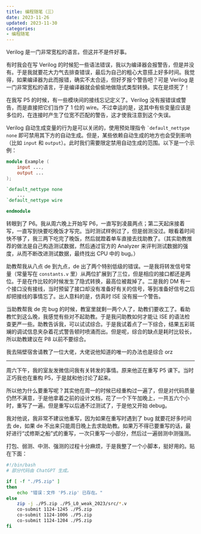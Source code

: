 ```yaml
---
title: 编程随笔（三）
date: 2023-11-26
updated: 2023-11-30
categories:
- 编程随笔
---
```

Verilog 是一门非常宽松的语言。但这并不是件好事。

有时我会在写 Verilog 的时候犯一些语法错误，我以为编译器会报警告，但是并没有。于是我就要花大力气去排查错误，最后为自己的粗心大意搭上好多时间。我觉得，如果编译器为此而报错，确实不太合适，但好歹报个警告吧？可是 Verilog 是一门非常宽松的语言，于是编译器就会偷偷地做隐式类型转换。实在是烦死了！

在我写 P5 的时候，有一些模块间的接线忘记定义了。Verilog 没有报错误或警告，而是直接把它们当作了 1 位的 wire。不过幸运的是，这其中有些变量应该是多位的，在连接时产生了位宽不匹配的警告，这才使我注意到这个失误。

Verilog 自动生成变量的行为是可以关闭的，使用预处理指令 `` `default_nettype none `` 即可禁用其下方的自动生成。但是，某些依赖自动生成的地方也会受到影响（比如 `input` 和 `output`）。此时我们需要限定禁用自动生成的范围。以下是一个示例：

```verilog
module Example (
    input ...,
    output ...
);

`default_nettype none
    ...
`default_nettype wire

endmodule
```

转眼到了 P6。我从周六晚上开始写 P6，一直写到凌晨两点；第二天起床接着写，一直写到快要吃晚饭才写完。当时测试样例过了，但是弱测没过。眼看着时间快不够了，我三两下吃完了晚饭，然后就蹬着单车直接去找助教了。（其实助教推荐的做法是自己构造测试数据，然后通过官方的 Analyzer 来评判测试数据的强度，从而不断改进测试数据，最终找出 CPU 中的 bug。）

助教帮我从八点 de 到九点，de 出了两个特别低级的错误。一是我将转发信号常量（常量写在 `constants.v` 里）从两位扩展到了三位，但是相应的接口都还是两位。于是在作比较的时候发生了隐式转换，最高位被裁掉了。二是我的 DM 有一个接口没有接线，当时预留了接口却没有准备好有关的信号，等到准备好信号之后却把接线的事情忘了。出人意料的是，仿真时 ISE 没有报一个警告。

当助教帮我 de 完 bug 的时候，教室里就剩一两个人了，助教们要收工了。看助教忙到这么晚，我感觉有些对不起助教。于是我问助教如何才能让 ISE 的语法检查更严一些。助教告诉我，可以试试综合。于是我试着点了一下综合，结果五彩斑斓的调试信息夹杂着花式警告顿时喷涌而出。但是呢，综合的缺点是耗时比较长，所以助教建议在 P8 以前不要综合。

我去隔壁宿舍请教了一位大佬，大佬说他知道的唯一的办法也是综合 orz

----------

周六下午，我的室友发微信问我有关转发的事情。原来他正在重写 P5 课下。当时正巧我也在重构 P5，于是就和他讨论了起来。

所以他为什么要重写呢？其实他在周一的时候已经重构过一遍了，但是对代码质量仍然不满意，于是他拿着之前的设计文档，花了一个下午加晚上，一共五六个小时，重写了一遍。但是重写以后通不过测试了，于是他又开始 debug。

我对他说，我非常不建议他重写，因为如果在重写时遇到了 bug 就要花好多时间去 de，如果 de 不出来只能周日晚上去求助助教。如果万不得已要重写的话，最好进行“忒修斯之船”式的重写，一次只重写一小部分，然后过一遍弱测中测强测。

打包、弱测、中测、强测的过程十分麻烦，于是我整了一个小脚本，挺好用的。贴在下面：
```bash
#!/bin/bash
# 部分代码由 ChatGPT 生成。

if [ -f "./P5.zip" ]
then
    echo "错误：文件 'P5.zip' 已存在。"
else
    zip -j ./P5.zip ./P5_L0_weak_2023/src/*.v
    co-submit 1124-1245 ./P5.zip
    co-submit 1124-1006 ./P5.zip
    co-submit 1124-1204 ./P5.zip
fi
```
